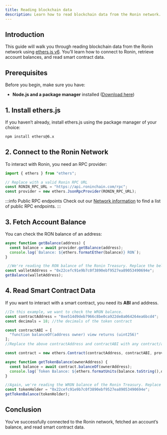 ```yaml
---
title: Reading blockchain data
description: Learn how to read blockchain data from the Ronin network.
---
```


## Introduction
This guide will walk you through reading blockchain data from the Ronin network using [ethers.js v6](https://docs.ethers.org/v6/). You’ll learn how to connect to Ronin, retrieve account balances, and read smart contract data.

## Prerequisites
Before you begin, make sure you have:
- **Node.js and a package manager** installed ([Download here](https://nodejs.org/))

## 1. Install ethers.js
If you haven’t already, install ethers.js using the package manager of your choice:
```sh
npm install ethers@6.x
```

## 2. Connect to the Ronin Network
To interact with Ronin, you need an RPC provider:
```javascript
import { ethers } from "ethers";

// Replace with a valid Ronin RPC URL
const RONIN_RPC_URL = "https://api.roninchain.com/rpc";
const provider = new ethers.JsonRpcProvider(RONIN_RPC_URL);
```

:::info Public RPC endpoints
Check out our [Network information](/developers/network) to find a list of public RPC endpoints.
:::

## 3. Fetch Account Balance
You can check the RON balance of an address:
```javascript
async function getBalance(address) {
  const balance = await provider.getBalance(address);
  console.log(`Balance: ${ethers.formatEther(balance)} RON`);
}

 //We're reading the RON balance of the Ronin Treasury. Replace the below address with any address you want to check.
const walletAddress = "0x22cefc91e9b7c0f3890ebf9527ea89053490694e";
getBalance(walletAddress);
```

## 4. Read Smart Contract Data
If you want to interact with a smart contract, you need its **ABI** and address.
```javascript
//In this example, we want to check the WRON balance.
const contractAddress = "0xe514d9deb7966c8be0ca922de8a064264ea6bcd4";
const decimals = 18; //the decimals of the token contract

const contractABI = [
  "function balanceOf(address owner) view returns (uint256)"
];
//Replace the above contractAddress and contractABI with any contract/abi you want to check.

const contract = new ethers.Contract(contractAddress, contractABI, provider);

async function getTokenBalance(ownerAddress) {
  const balance = await contract.balanceOf(ownerAddress);
  console.log(`Token Balance: ${ethers.formatUnits(balance.toString(),decimals)}`);
}

//Again, we're reading the WRON balance of the Ronin Treasury. Replace the below address with any address you want to check.
const tokenHolder = "0x22cefc91e9b7c0f3890ebf9527ea89053490694e";
getTokenBalance(tokenHolder);
```

## Conclusion
You’ve successfully connected to the Ronin network, fetched an account’s balance, and read smart contract data.

